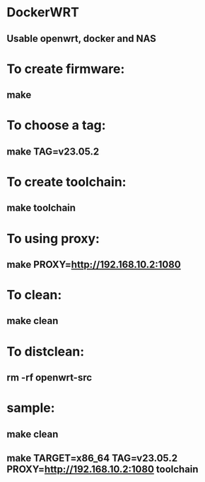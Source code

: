 # DockerWRT
## Usable openwrt, docker and NAS

# To create firmware:
## make 

# To choose a tag:
## make TAG=v23.05.2

# To create toolchain:
## make toolchain

# To using proxy:
## make PROXY=http://192.168.10.2:1080

# To clean:
## make clean

# To distclean:
## rm -rf openwrt-src

# sample:
## make clean
## make TARGET=x86_64 TAG=v23.05.2 PROXY=http://192.168.10.2:1080 toolchain
